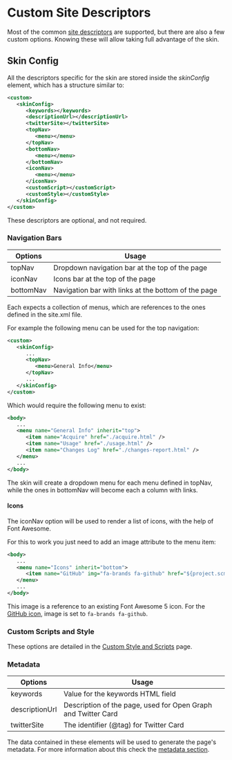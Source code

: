# Custom Site Descriptors

Most of the common [site descriptors][site_descriptors] are supported, but there are also a few custom options. Knowing these will allow taking full advantage of the skin.

## Skin Config

All the descriptors specific for the skin are stored inside the *skinConfig* element, which has a structure similar to:

```xml
<custom>
   <skinConfig>
      <keywords></keywords>
      <descriptionUrl></descriptionUrl>
      <twitterSite></twitterSite>
      <topNav>
         <menu></menu>
      </topNav>
      <bottomNav>
         <menu></menu>
      </bottomNav>
      <iconNav>
         <menu></menu>
      </iconNav>
      <customScript></customScript>
      <customStyle></customStyle>
   </skinConfig>
</custom>
```

These descriptors are optional, and not required.

### Navigation Bars

|Options|Usage|
|---|---|
|topNav|Dropdown navigation bar at the top of the page|
|iconNav|Icons bar at the top of the page|
|bottomNav|Navigation bar with links at the bottom of the page|

Each expects a collection of menus, which are references to the ones defined in the site.xml file.

For example the following menu can be used for the top navigation:

```xml
<custom>
   <skinConfig>
      ...
      <topNav>
         <menu>General Info</menu>
      </topNav>
      ...
   </skinConfig>
</custom>
```

Which would require the following menu to exist:

```xml
<body>
   ...
   <menu name="General Info" inherit="top">
      <item name="Acquire" href="./acquire.html" />
      <item name="Usage" href="./usage.html" />
      <item name="Changes Log" href="./changes-report.html" />
   </menu>
   ...
</body>
```

The skin will create a dropdown menu for each menu defined in topNav, while the ones in bottomNav will become each a column with links.

#### Icons

The iconNav option will be used to render a list of icons, with the help of Font Awesome.

For this to work you just need to add an image attribute to the menu item:

```xml
<body>
   ...
   <menu name="Icons" inherit="bottom">
      <item name="GitHub" img="fa-brands fa-github" href="${project.scm.url}" />
   </menu>
   ...
</body>
```

This image is a reference to an existing Font Awesome 5 icon. For the [GitHub icon](https://fontawesome.com/icons/github), image is set to `fa-brands fa-github`.

### Custom Scripts and Style

These options are detailed in the [Custom Style and Scripts][custom-style-scripts] page.

### Metadata

|Options|Usage|
|---|---|
|keywords|Value for the keywords HTML field|
|descriptionUrl|Description of the page, used for Open Graph and Twitter Card|
|twitterSite|The identifier (@tag) for Twitter Card|

The data contained in these elements will be used to generate the page's metadata. For more information about this check the [metadata section][metadata].

[custom-style-scripts]: ./custom_style_scripts.html
[metadata]: ./metadata.html

[site_descriptors]: ./site_descriptor.html